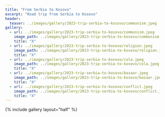 ```yaml
---
title: "From Serbia to Kosovo"
excerpt: "Road trip from Serbia to Kosovo"
header:
  teaser: ../images/gallery/2023-trip-serbia-to-kosovo/communism.jpeg
gallery:
  - url: ../images/gallery/2023-trip-serbia-to-kosovo/communism.jpeg
    image_path: ../images/gallery/2023-trip-serbia-to-kosovo/communism.jpeg
    title: "X"
  - url: ../images/gallery/2023-trip-serbia-to-kosovo/religion.jpeg
    image_path: ../images/gallery/2023-trip-serbia-to-kosovo/religion.jpeg
    title: "X"
  - url: ../images/gallery/2023-trip-serbia-to-kosovo/cola.jpeg
    image_path: ../images/gallery/2023-trip-serbia-to-kosovo/cola.jpeg
    title: "X"
  - url: ../images/gallery/2023-trip-serbia-to-kosovo/bazaar.jpeg
    image_path: ../images/gallery/2023-trip-serbia-to-kosovo/bazaar.jpeg
    title: "X"
  - url: ../images/gallery/2023-trip-serbia-to-kosovo/conflict.jpeg
    image_path: ../images/gallery/2023-trip-serbia-to-kosovo/conflict.jpeg
    title: "X"
---
```


{% include gallery layout="half" %}